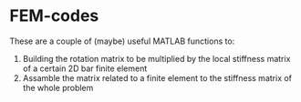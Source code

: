 # FEM-codes

These are a couple of (maybe) useful MATLAB functions to:
1. Building the rotation matrix to be multiplied by the local stiffness matrix of a certain 2D bar finite element
2. Assamble the matrix related to a finite element to the stiffness matrix of the whole problem
